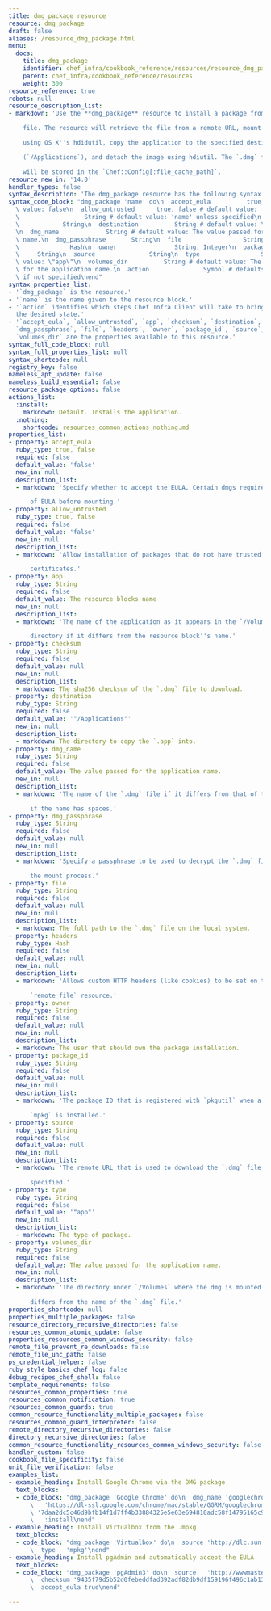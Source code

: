 ```yaml
---
title: dmg_package resource
resource: dmg_package
draft: false
aliases: /resource_dmg_package.html
menu:
  docs:
    title: dmg_package
    identifier: chef_infra/cookbook_reference/resources/resource_dmg_package.md dmg_package
    parent: chef_infra/cookbook_reference/resources
    weight: 300
resource_reference: true
robots: null
resource_description_list:
- markdown: 'Use the **dmg_package** resource to install a package from a `.dmg`

    file. The resource will retrieve the file from a remote URL, mount it

    using OS X''s hdidutil, copy the application to the specified destination

    (`/Applications`), and detach the image using hdiutil. The `.dmg` file

    will be stored in the `Chef::Config[:file_cache_path]`.'
resource_new_in: '14.0'
handler_types: false
syntax_description: 'The dmg_package resource has the following syntax:'
syntax_code_block: "dmg_package 'name' do\n  accept_eula          true, false # default\
  \ value: false\n  allow_untrusted      true, false # default value: false\n  app\
  \                  String # default value: 'name' unless specified\n  checksum \
  \            String\n  destination          String # default value: \"/Applications\"\
  \n  dmg_name             String # default value: The value passed for the application\
  \ name.\n  dmg_passphrase       String\n  file                 String\n  headers\
  \              Hash\n  owner                String, Integer\n  package_id      \
  \     String\n  source               String\n  type                 String # default\
  \ value: \"app\"\n  volumes_dir          String # default value: The value passed\
  \ for the application name.\n  action               Symbol # defaults to :install\
  \ if not specified\nend"
syntax_properties_list:
- '`dmg_package` is the resource.'
- '`name` is the name given to the resource block.'
- '`action` identifies which steps Chef Infra Client will take to bring the node into
  the desired state.'
- '`accept_eula`, `allow_untrusted`, `app`, `checksum`, `destination`, `dmg_name`,
  `dmg_passphrase`, `file`, `headers`, `owner`, `package_id`, `source`, `type`, and
  `volumes_dir` are the properties available to this resource.'
syntax_full_code_block: null
syntax_full_properties_list: null
syntax_shortcode: null
registry_key: false
nameless_apt_update: false
nameless_build_essential: false
resource_package_options: false
actions_list:
  :install:
    markdown: Default. Installs the application.
  :nothing:
    shortcode: resources_common_actions_nothing.md
properties_list:
- property: accept_eula
  ruby_type: true, false
  required: false
  default_value: 'false'
  new_in: null
  description_list:
  - markdown: 'Specify whether to accept the EULA. Certain dmgs require acceptance

      of EULA before mounting.'
- property: allow_untrusted
  ruby_type: true, false
  required: false
  default_value: 'false'
  new_in: null
  description_list:
  - markdown: 'Allow installation of packages that do not have trusted

      certificates.'
- property: app
  ruby_type: String
  required: false
  default_value: The resource blocks name
  new_in: null
  description_list:
  - markdown: 'The name of the application as it appears in the `/Volumes`

      directory if it differs from the resource block''s name.'
- property: checksum
  ruby_type: String
  required: false
  default_value: null
  new_in: null
  description_list:
  - markdown: The sha256 checksum of the `.dmg` file to download.
- property: destination
  ruby_type: String
  required: false
  default_value: '"/Applications"'
  new_in: null
  description_list:
  - markdown: The directory to copy the `.app` into.
- property: dmg_name
  ruby_type: String
  required: false
  default_value: The value passed for the application name.
  new_in: null
  description_list:
  - markdown: 'The name of the `.dmg` file if it differs from that of the app, or

      if the name has spaces.'
- property: dmg_passphrase
  ruby_type: String
  required: false
  default_value: null
  new_in: null
  description_list:
  - markdown: 'Specify a passphrase to be used to decrypt the `.dmg` file during

      the mount process.'
- property: file
  ruby_type: String
  required: false
  default_value: null
  new_in: null
  description_list:
  - markdown: The full path to the `.dmg` file on the local system.
- property: headers
  ruby_type: Hash
  required: false
  default_value: null
  new_in: null
  description_list:
  - markdown: 'Allows custom HTTP headers (like cookies) to be set on the

      `remote_file` resource.'
- property: owner
  ruby_type: String
  required: false
  default_value: null
  new_in: null
  description_list:
  - markdown: The user that should own the package installation.
- property: package_id
  ruby_type: String
  required: false
  default_value: null
  new_in: null
  description_list:
  - markdown: 'The package ID that is registered with `pkgutil` when a `pkg` or

      `mpkg` is installed.'
- property: source
  ruby_type: String
  required: false
  default_value: null
  new_in: null
  description_list:
  - markdown: 'The remote URL that is used to download the `.dmg` file, if

      specified.'
- property: type
  ruby_type: String
  required: false
  default_value: '"app"'
  new_in: null
  description_list:
  - markdown: The type of package.
- property: volumes_dir
  ruby_type: String
  required: false
  default_value: The value passed for the application name.
  new_in: null
  description_list:
  - markdown: 'The directory under `/Volumes` where the dmg is mounted if it

      differs from the name of the `.dmg` file.'
properties_shortcode: null
properties_multiple_packages: false
resource_directory_recursive_directories: false
resources_common_atomic_update: false
properties_resources_common_windows_security: false
remote_file_prevent_re_downloads: false
remote_file_unc_path: false
ps_credential_helper: false
ruby_style_basics_chef_log: false
debug_recipes_chef_shell: false
template_requirements: false
resources_common_properties: true
resources_common_notification: true
resources_common_guards: true
common_resource_functionality_multiple_packages: false
resources_common_guard_interpreter: false
remote_directory_recursive_directories: false
directory_recursive_directories: false
common_resource_functionality_resources_common_windows_security: false
handler_custom: false
cookbook_file_specificity: false
unit_file_verification: false
examples_list:
- example_heading: Install Google Chrome via the DMG package
  text_blocks:
  - code_block: "dmg_package 'Google Chrome' do\n  dmg_name 'googlechrome'\n  source\
      \   'https://dl-ssl.google.com/chrome/mac/stable/GGRM/googlechrome.dmg'\n  checksum\
      \ '7daa2dc5c46d9bfb14f1d7ff4b33884325e5e63e694810adc58f14795165c91a'\n  action\
      \   :install\nend"
- example_heading: Install Virtualbox from the .mpkg
  text_blocks:
  - code_block: "dmg_package 'Virtualbox' do\n  source 'http://dlc.sun.com.edgesuite.net/virtualbox/4.0.8/VirtualBox-4.0.8-71778-OSX.dmg'\n\
      \  type   'mpkg'\nend"
- example_heading: Install pgAdmin and automatically accept the EULA
  text_blocks:
  - code_block: "dmg_package 'pgAdmin3' do\n  source   'http://wwwmaster.postgresql.org/redir/198/h/pgadmin3/release/v1.12.3/osx/pgadmin3-1.12.3.dmg'\n\
      \  checksum '9435f79d5b52d0febeddfad392adf82db9df159196f496c1ab139a6957242ce9'\n\
      \  accept_eula true\nend"

---
```

